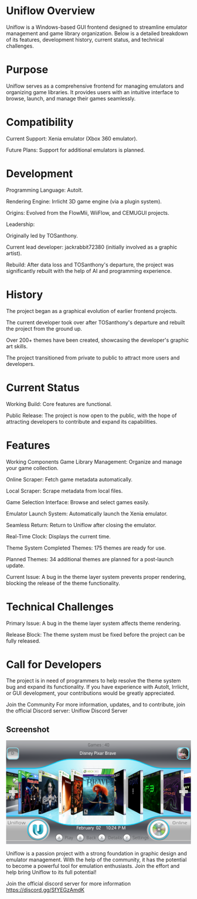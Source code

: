 # Uniflow Overview
Uniflow is a Windows-based GUI frontend designed to streamline emulator management and game library organization. Below is a detailed breakdown of its features, development history, current status, and technical challenges.

# Purpose
Uniflow serves as a comprehensive frontend for managing emulators and organizing game libraries. It provides users with an intuitive interface to browse, launch, and manage their games seamlessly.

# Compatibility
Current Support: Xenia emulator (Xbox 360 emulator).

Future Plans: Support for additional emulators is planned.

# Development
Programming Language: AutoIt.

Rendering Engine: Irrlicht 3D game engine (via a plugin system).

Origins: Evolved from the FlowMii, WiiFlow, and CEMUGUI projects.

Leadership:

Originally led by TOSanthony.

Current lead developer: jackrabbit72380 (initially involved as a graphic artist).

Rebuild: After data loss and TOSanthony's departure, the project was significantly rebuilt with the help of AI and programming experience.

# History
The project began as a graphical evolution of earlier frontend projects.

The current developer took over after TOSanthony's departure and rebuilt the project from the ground up.

Over 200+ themes have been created, showcasing the developer's graphic art skills.

The project transitioned from private to public to attract more users and developers.

# Current Status
Working Build: Core features are functional.

Public Release: The project is now open to the public, with the hope of attracting developers to contribute and expand its capabilities.

# Features
Working Components
Game Library Management: Organize and manage your game collection.

Online Scraper: Fetch game metadata automatically.

Local Scraper: Scrape metadata from local files.

Game Selection Interface: Browse and select games easily.

Emulator Launch System: Automatically launch the Xenia emulator.

Seamless Return: Return to Uniflow after closing the emulator.

Real-Time Clock: Displays the current time.

Theme System
Completed Themes: 175 themes are ready for use.

Planned Themes: 34 additional themes are planned for a post-launch update.

Current Issue: A bug in the theme layer system prevents proper rendering, blocking the release of the theme functionality.

# Technical Challenges
Primary Issue: A bug in the theme layer system affects theme rendering.

Release Block: The theme system must be fixed before the project can be fully released.

# Call for Developers
The project is in need of programmers to help resolve the theme system bug and expand its functionality. If you have experience with AutoIt, Irrlicht, or GUI development, your contributions would be greatly appreciated.

Join the Community
For more information, updates, and to contribute, join the official Discord server:
Uniflow Discord Server

## Screenshot
![screenshot](https://github.com/jackrabbit72380/Uniflow/blob/main/Screenshot.png)

Uniflow is a passion project with a strong foundation in graphic design and emulator management. With the help of the community, it has the potential to become a powerful tool for emulation enthusiasts. Join the effort and help bring Uniflow to its full potential!

Join the official discord server for more information
https://discord.gg/SfYEGzAmdK





